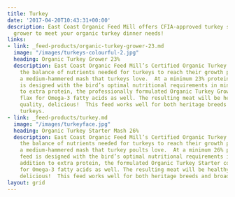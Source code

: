 ```yaml
---
title: Turkey
date: '2017-04-20T10:43:31+00:00'
description: East Coast Organic Feed Mill offers CFIA-approved turkey starter and
  grower to meet your organic turkey dinner needs!
links:
- link: _feed-products/organic-turkey-grower-23.md
  image: "/images/turkeys-colourful-2.jpg"
  heading: Organic Turkey Grower 23%
  description: East Coast Organic Feed Mill’s Certified Organic Turkey Grower meets
    the balance of nutrients needed for turkeys to reach their growth potential in
    a medium-hammered mash that turkeys love.  At a minimum 23% protein, this feed
    is designed with the bird’s optimal nutritional requirements in mind. In addition
    to extra protein, the professionally formulated Organic Turkey Grower contains
    flax for Omega-3 fatty acids as well. The resulting meat will be healthy, high
    quality, delicious!  This feed works well for both heritage breeds and broad breasted
    turkeys.
- link: _feed-products/turkey.md
  image: "/images/turkeyface.jpg"
  heading: Organic Turkey Starter Mash 26%
  description: East Coast Organic Feed Mill’s Certified Organic Turkey Starter meets
    the balance of nutrients needed for turkeys to reach their growth potential in
    a medium-hammered mash that turkey poults love.  At a minimum 26% protein, this
    feed is designed with the bird’s optimal nutritional requirements in mind. In
    addition to extra protein, the formulated Organic Turkey Starter contains flax
    for Omega-3 fatty acids as well. The resulting meat will be healthy, high quality,
    delicious!  This feed works well for both heritage breeds and broad breasted turkeys.
layout: grid
---
```


